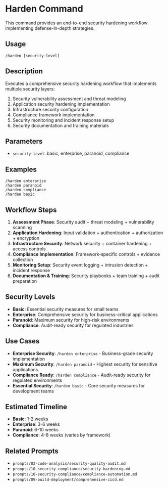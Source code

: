 # Harden Command

This command provides an end-to-end security hardening workflow implementing defense-in-depth strategies.

## Usage
```
/harden [security-level]
```

## Description
Executes a comprehensive security hardening workflow that implements multiple security layers:
1. Security vulnerability assessment and threat modeling
2. Application security hardening implementation
3. Infrastructure security configuration
4. Compliance framework implementation
5. Security monitoring and incident response setup
6. Security documentation and training materials

## Parameters
- `security-level`: basic, enterprise, paranoid, compliance

## Examples
```
/harden enterprise
/harden paranoid
/harden compliance
/harden basic
```

## Workflow Steps
1. **Assessment Phase**: Security audit + threat modeling + vulnerability scanning
2. **Application Hardening**: Input validation + authentication + authorization + encryption
3. **Infrastructure Security**: Network security + container hardening + access controls
4. **Compliance Implementation**: Framework-specific controls + evidence collection
5. **Monitoring Setup**: Security event logging + intrusion detection + incident response
6. **Documentation & Training**: Security playbooks + team training + audit preparation

## Security Levels
- **Basic**: Essential security measures for small teams
- **Enterprise**: Comprehensive security for business-critical applications
- **Paranoid**: Maximum security for high-risk environments
- **Compliance**: Audit-ready security for regulated industries

## Use Cases
- **Enterprise Security**: `/harden enterprise` - Business-grade security implementation
- **Maximum Security**: `/harden paranoid` - Highest security for sensitive applications
- **Compliance Ready**: `/harden compliance` - Audit-ready security for regulated environments
- **Essential Security**: `/harden basic` - Core security measures for development teams

## Estimated Timeline
- **Basic**: 1-2 weeks
- **Enterprise**: 3-6 weeks
- **Paranoid**: 6-10 weeks
- **Compliance**: 4-8 weeks (varies by framework)

## Related Prompts
- `prompts/02-code-analysis/security-quality-audit.md`
- `prompts/10-security-compliance/security-hardening.md`
- `prompts/10-security-compliance/compliance-automation.md`
- `prompts/09-build-deployment/comprehensive-cicd.md`